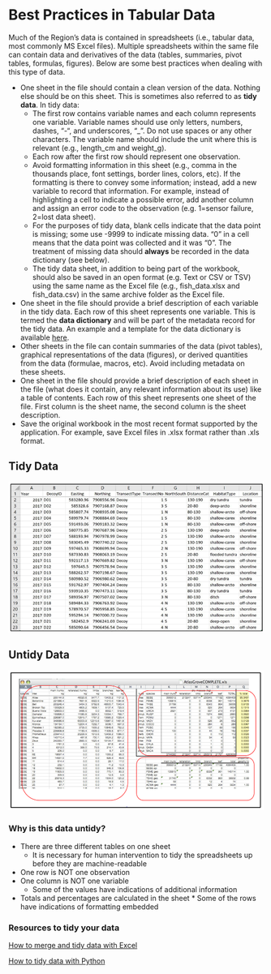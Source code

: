 # Best Practices in Tabular Data

Much of the Region’s data is contained in spreadsheets (i.e., tabular data, most commonly MS Excel files). Multiple spreadsheets within the same file can contain data and derivatives of the data (tables, summaries, pivot tables, formulas, figures). Below are some best practices when dealing with this type of data.

- One sheet in the file should contain a clean version of the data. Nothing else should be on this sheet. This is sometimes also referred to as **tidy data**. In tidy data:
  - The first row contains variable names and each column represents one variable. Variable names should use only letters, numbers, dashes, “-“, and underscores, “\_”. Do not use spaces or any other characters. The variable name should include the unit where this is relevant (e.g., length\_cm and weight\_g).
  - Each row after the first row should represent one observation.
  - Avoid formatting information in this sheet (e.g., comma in the thousands place, font settings, border lines, colors, etc). If the formatting is there to convey some information; instead, add a new variable to record that information. For example, instead of highlighting a cell to indicate a possible error, add another column and assign an error code to the observation (e.g. 1=sensor failure, 2=lost data sheet).
  - For the purposes of tidy data, blank cells indicate that the data point is missing; some use -9999 to indicate missing data. “0” in a cell means that the data point was collected and it was “0”. The treatment of missing data should **always** be recorded in the data dictionary (see below).
  - The tidy data sheet, in addition to being part of the workbook, should also be saved in an open format (e.g. Text  or CSV or TSV) using the same name as the Excel file (e.g., fish\_data.xlsx and fish\_data.csv) in the same archive folder as the Excel file.
- One sheet in the file should provide a brief description of each variable in the tidy data. Each row of this sheet represents one variable. This is termed the **data dictionary** and will be part of the metadata record for the tidy data. An example and a template for the data dictionary is available [here](https://doimspp.sharepoint.com/:x:/s/AlaskaDataStewardship/EV4M7\_juM5FOgGm9r\_hWiOABsJDdLPaPQG0Bmm4sja5fsQ?e=wznkFo).
- Other sheets in the file can contain summaries of the data (pivot tables), graphical representations of the data (figures), or derived quantities from the data (formulae, macros, etc). Avoid including metadata on these sheets.
- One sheet in the file should provide a brief description of each sheet in the file (what does it contain, any relevant information about its use) like a table of contents. Each row of this sheet represents one sheet of the file. First column is the sheet name, the second column is the sheet description.
- Save the original workbook in the most recent format supported by the application. For example, save Excel files in .xlsx format rather than .xls format.

## Tidy Data

![Tidy Data Example](/assets/tidy.png)

## Untidy Data

![Untidy Data Example](/assets/untidy.png)

### Why is this data untidy?

* There are three different tables on one sheet
  * It is necessary for human intervention to tidy the spreadsheets up before they are machine-readable
* One row is NOT one observation
* One column is NOT one variable
  * Some of the values have indications of additional information
* Totals and percentages are calculated in the sheet
  *
    Some of the rows have indications of formatting embedded

### Resources to tidy your data

[How to merge and tidy data with Excel](http://www.ttdatavis.onthinktanks.org/how-tos/how-to-merge-and-tidy-data-with-excel)

[How to tidy data with Python](https://www.jeannicholashould.com/tidy-data-in-python.html)
